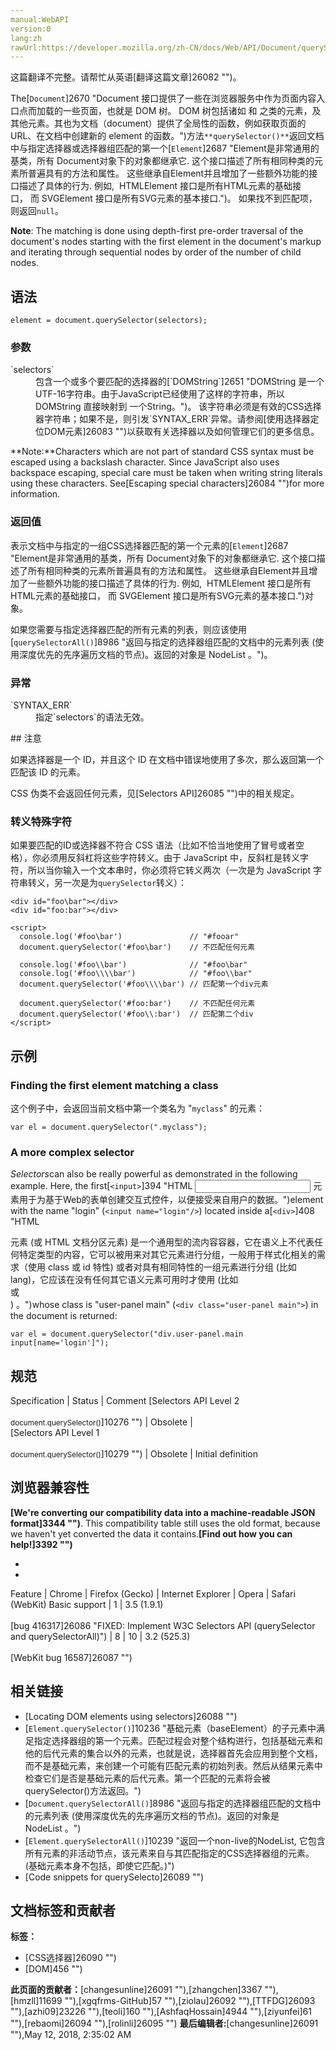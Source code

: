 ```yaml
---
manual:WebAPI
version:0
lang:zh
rawUrl:https://developer.mozilla.org/zh-CN/docs/Web/API/Document/querySelector
---
```




这篇翻译不完整。请帮忙从英语[翻译这篇文章]26082 "")。




The[`Document`]2670 "Document 接口提供了一些在浏览器服务中作为页面内容入口点而加载的一些页面，也就是 DOM 树。 DOM 树包括诸如 <body> 和 <table> 之类的元素，及其他元素。其也为文档（document）提供了全局性的函数，例如获取页面的 URL、在文档中创建新的 element 的函数。")方法`**querySelector()**`返回文档中与指定选择器或选择器组匹配的第一个[`Element`]2687 "Element是非常通用的基类，所有 Document对象下的对象都继承它. 这个接口描述了所有相同种类的元素所普遍具有的方法和属性。 这些继承自Element并且增加了一些额外功能的接口描述了具体的行为. 例如,  HTMLElement 接口是所有HTML元素的基础接口， 而 SVGElement 接口是所有SVG元素的基本接口.")。 如果找不到匹配项，则返回`null`。



**Note**: The matching is done using depth-first pre-order traversal of the document&#39;s nodes starting with the first element in the document&#39;s markup and iterating through sequential nodes by order of the number of child nodes.



## 语法<a name="Syntax"></a>

```
element = document.querySelector(selectors);
```

### 参数<a name="参数"></a>
<dl><dt id=''>`selectors`</dt><dd>包含一个或多个要匹配的选择器的[`DOMString`]2651 "DOMString 是一个UTF-16字符串。由于JavaScript已经使用了这样的字符串，所以DOMString 直接映射到 一个String。")。 该字符串必须是有效的CSS选择器字符串；如果不是，则引发`SYNTAX_ERR`异常。请参阅[使用选择器定位DOM元素]26083 "")以获取有关选择器以及如何管理它们的更多信息。</dd></dl>

**Note:**Characters which are not part of standard CSS syntax must be escaped using a backslash character. Since JavaScript also uses backspace escaping, special care must be taken when writing string literals using these characters. See[Escaping special characters]26084 "")for more information.



### 返回值<a name="返回值"></a>


表示文档中与指定的一组CSS选择器匹配的第一个元素的[`Element`]2687 "Element是非常通用的基类，所有 Document对象下的对象都继承它. 这个接口描述了所有相同种类的元素所普遍具有的方法和属性。 这些继承自Element并且增加了一些额外功能的接口描述了具体的行为. 例如,  HTMLElement 接口是所有HTML元素的基础接口， 而 SVGElement 接口是所有SVG元素的基本接口.")对象。



如果您需要与指定选择器匹配的所有元素的列表，则应该使用[`querySelectorAll()`]8986 "返回与指定的选择器组匹配的文档中的元素列表 (使用深度优先的先序遍历文档的节点)。返回的对象是 NodeList 。")。


### 异常<a name="异常"></a>
<dl><dt id=''>`SYNTAX_ERR`</dt><dd>指定`selectors`的语法无效。</dd></dl>
## 注意<a name="Notes"></a>


如果选择器是一个 ID，并且这个 ID 在文档中错误地使用了多次，那么返回第一个匹配该 ID 的元素。



CSS 伪类不会返回任何元素，见[Selectors API]26085 "")中的相关规定。


### 转义特殊字符<a name="转义特殊字符"></a>


如果要匹配的ID或选择器不符合 CSS 语法（比如不恰当地使用了冒号或者空格），你必须用反斜杠将这些字符转义。由于 JavaScript 中，反斜杠是转义字符，所以当你输入一个文本串时，你必须将它转义两次（一次是为 JavaScript 字符串转义，另一次是为`querySelector`转义）：


```
<div id="foo\bar"></div>
<div id="foo:bar"></div>

<script>
  console.log('#foo\bar')               // "#fooar"
  document.querySelector('#foo\bar')    // 不匹配任何元素

  console.log('#foo\\bar')              // "#foo\bar"
  console.log('#foo\\\\bar')            // "#foo\\bar"
  document.querySelector('#foo\\\\bar') // 匹配第一个div元素

  document.querySelector('#foo:bar')    // 不匹配任何元素
  document.querySelector('#foo\\:bar')  // 匹配第二个div
</script>
```

## 示例<a name="示例"></a>

### Finding the first element matching a class<a name="Finding_the_first_element_matching_a_class"></a>


这个例子中，会返回当前文档中第一个类名为 &quot;`myclass`&quot; 的元素：


```
var el = document.querySelector(".myclass");
```

### A more complex selector<a name="A_more_complex_selector"></a>


*Selectors*can also be really powerful as demonstrated in the following example. Here, the first[`<input>`]394 "HTML <input> 元素用于为基于Web的表单创建交互式控件，以便接受来自用户的数据。")element with the name &quot;login&quot; (`<input name="login"/>`) located inside a[`<div>`]408 "HTML <div> 元素 (或 HTML 文档分区元素) 是一个通用型的流内容容器，它在语义上不代表任何特定类型的内容，它可以被用来对其它元素进行分组，一般用于样式化相关的需求（使用 class 或 id 特性) 或者对具有相同特性的一组元素进行分组 (比如 lang)，它应该在没有任何其它语义元素可用时才使用 (比如 <article> 或 <nav>) 。")whose class is &quot;user-panel main&quot; (`<div class="user-panel main">`) in the document is returned:


```
var el = document.querySelector("div.user-panel.main input[name='login']");
```

## 规范<a name="规范"></a>
Specification | Status | Comment 
[Selectors API Level 2<br></br><small>document.querySelector()</small>]10276 "") | Obsolete |  
[Selectors API Level 1<br></br><small>document.querySelector()</small>]10279 "") | Obsolete | Initial definition 


## 浏览器兼容性<a name="Browser_Compatibility"></a>


**[We&#39;re converting our compatibility data into a machine-readable JSON format]3344 "")**. This compatibility table still uses the old format, because we haven&#39;t yet converted the data it contains.**[Find out how you can help!]3392 "")**


* 
* 
Feature | Chrome | Firefox (Gecko) | Internet Explorer | Opera | Safari (WebKit) 
Basic support | 1 | 3.5 (1.9.1)<br></br>[bug 416317]26086 "FIXED: Implement W3C Selectors API (querySelector and querySelectorAll)") | 8 | 10 | 3.2 (525.3)<br></br>[WebKit bug 16587]26087 "") 




## 相关链接<a name="See_also"></a>

* [Locating DOM elements using selectors]26088 "")
* [`Element.querySelector()`]10236 "基础元素（baseElement）的子元素中满足指定选择器组的第一个元素。匹配过程会对整个结构进行，包括基础元素和他的后代元素的集合以外的元素，也就是说，选择器首先会应用到整个文档，而不是基础元素，来创建一个可能有匹配元素的初始列表。然后从结果元素中检查它们是否是基础元素的后代元素。第一个匹配的元素将会被querySelector()方法返回。")
* [`Document.querySelectorAll()`]8986 "返回与指定的选择器组匹配的文档中的元素列表 (使用深度优先的先序遍历文档的节点)。返回的对象是 NodeList 。")
* [`Element.querySelectorAll()`]10239 "返回一个non-live的NodeList, 它包含所有元素的非活动节点，该元素来自与其匹配指定的CSS选择器组的元素。(基础元素本身不包括，即使它匹配。)")
* [Code snippets for querySelecto]26089 "")



## 文档标签和贡献者
**标签：**
* [CSS选择器]26090 "")
* [DOM]456 "")

**此页面的贡献者：**[changesunline]26091 ""),[zhangchen]3367 ""),[hmzll]11699 ""),[xgqfrms-GitHub]57 ""),[ziolau]26092 ""),[TTFDG]26093 ""),[azhi09]23226 ""),[teoli]160 ""),[AshfaqHossain]4944 ""),[ziyunfei]61 ""),[rebaomi]26094 ""),[rolinli]26095 "")
**最后编辑者:**[changesunline]26091 ""),<time>May 12, 2018, 2:35:02 AM</time>


